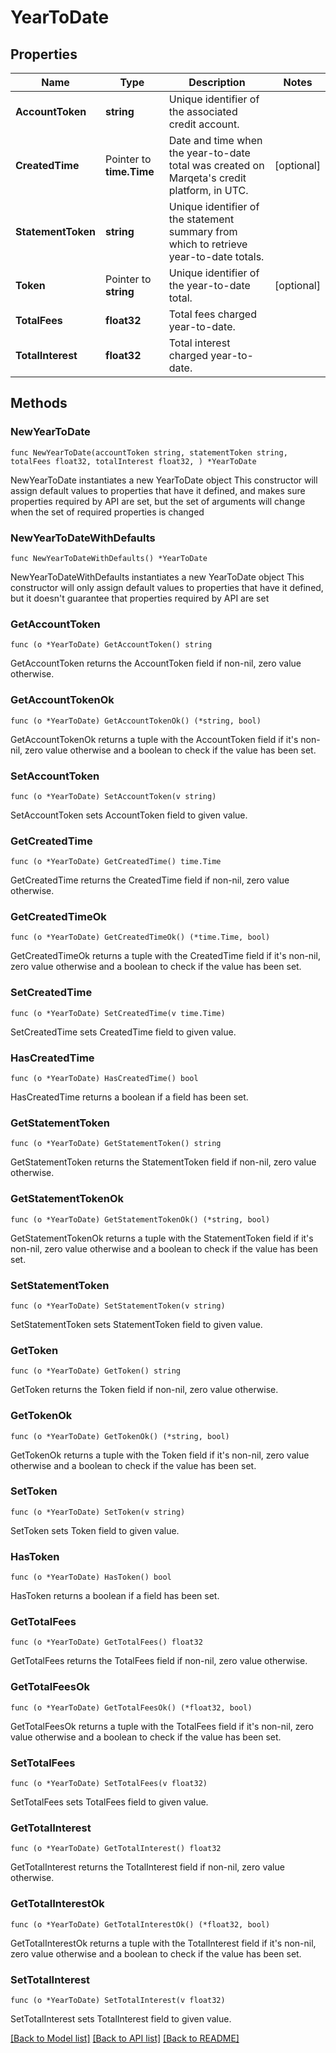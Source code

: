 # YearToDate

## Properties

Name | Type | Description | Notes
------------ | ------------- | ------------- | -------------
**AccountToken** | **string** | Unique identifier of the associated credit account. | 
**CreatedTime** | Pointer to **time.Time** | Date and time when the year-to-date total was created on Marqeta&#39;s credit platform, in UTC. | [optional] 
**StatementToken** | **string** | Unique identifier of the statement summary from which to retrieve year-to-date totals. | 
**Token** | Pointer to **string** | Unique identifier of the year-to-date total. | [optional] 
**TotalFees** | **float32** | Total fees charged year-to-date. | 
**TotalInterest** | **float32** | Total interest charged year-to-date. | 

## Methods

### NewYearToDate

`func NewYearToDate(accountToken string, statementToken string, totalFees float32, totalInterest float32, ) *YearToDate`

NewYearToDate instantiates a new YearToDate object
This constructor will assign default values to properties that have it defined,
and makes sure properties required by API are set, but the set of arguments
will change when the set of required properties is changed

### NewYearToDateWithDefaults

`func NewYearToDateWithDefaults() *YearToDate`

NewYearToDateWithDefaults instantiates a new YearToDate object
This constructor will only assign default values to properties that have it defined,
but it doesn't guarantee that properties required by API are set

### GetAccountToken

`func (o *YearToDate) GetAccountToken() string`

GetAccountToken returns the AccountToken field if non-nil, zero value otherwise.

### GetAccountTokenOk

`func (o *YearToDate) GetAccountTokenOk() (*string, bool)`

GetAccountTokenOk returns a tuple with the AccountToken field if it's non-nil, zero value otherwise
and a boolean to check if the value has been set.

### SetAccountToken

`func (o *YearToDate) SetAccountToken(v string)`

SetAccountToken sets AccountToken field to given value.


### GetCreatedTime

`func (o *YearToDate) GetCreatedTime() time.Time`

GetCreatedTime returns the CreatedTime field if non-nil, zero value otherwise.

### GetCreatedTimeOk

`func (o *YearToDate) GetCreatedTimeOk() (*time.Time, bool)`

GetCreatedTimeOk returns a tuple with the CreatedTime field if it's non-nil, zero value otherwise
and a boolean to check if the value has been set.

### SetCreatedTime

`func (o *YearToDate) SetCreatedTime(v time.Time)`

SetCreatedTime sets CreatedTime field to given value.

### HasCreatedTime

`func (o *YearToDate) HasCreatedTime() bool`

HasCreatedTime returns a boolean if a field has been set.

### GetStatementToken

`func (o *YearToDate) GetStatementToken() string`

GetStatementToken returns the StatementToken field if non-nil, zero value otherwise.

### GetStatementTokenOk

`func (o *YearToDate) GetStatementTokenOk() (*string, bool)`

GetStatementTokenOk returns a tuple with the StatementToken field if it's non-nil, zero value otherwise
and a boolean to check if the value has been set.

### SetStatementToken

`func (o *YearToDate) SetStatementToken(v string)`

SetStatementToken sets StatementToken field to given value.


### GetToken

`func (o *YearToDate) GetToken() string`

GetToken returns the Token field if non-nil, zero value otherwise.

### GetTokenOk

`func (o *YearToDate) GetTokenOk() (*string, bool)`

GetTokenOk returns a tuple with the Token field if it's non-nil, zero value otherwise
and a boolean to check if the value has been set.

### SetToken

`func (o *YearToDate) SetToken(v string)`

SetToken sets Token field to given value.

### HasToken

`func (o *YearToDate) HasToken() bool`

HasToken returns a boolean if a field has been set.

### GetTotalFees

`func (o *YearToDate) GetTotalFees() float32`

GetTotalFees returns the TotalFees field if non-nil, zero value otherwise.

### GetTotalFeesOk

`func (o *YearToDate) GetTotalFeesOk() (*float32, bool)`

GetTotalFeesOk returns a tuple with the TotalFees field if it's non-nil, zero value otherwise
and a boolean to check if the value has been set.

### SetTotalFees

`func (o *YearToDate) SetTotalFees(v float32)`

SetTotalFees sets TotalFees field to given value.


### GetTotalInterest

`func (o *YearToDate) GetTotalInterest() float32`

GetTotalInterest returns the TotalInterest field if non-nil, zero value otherwise.

### GetTotalInterestOk

`func (o *YearToDate) GetTotalInterestOk() (*float32, bool)`

GetTotalInterestOk returns a tuple with the TotalInterest field if it's non-nil, zero value otherwise
and a boolean to check if the value has been set.

### SetTotalInterest

`func (o *YearToDate) SetTotalInterest(v float32)`

SetTotalInterest sets TotalInterest field to given value.



[[Back to Model list]](../README.md#documentation-for-models) [[Back to API list]](../README.md#documentation-for-api-endpoints) [[Back to README]](../README.md)


